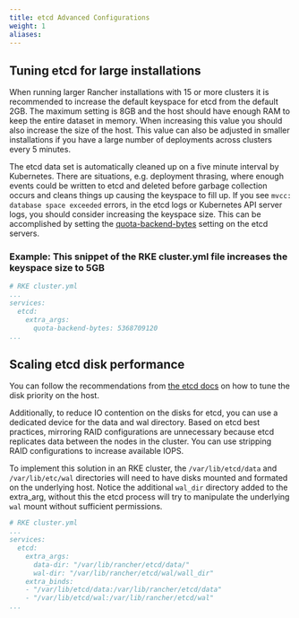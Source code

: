 ```yaml
---
title: etcd Advanced Configurations
weight: 1
aliases:
---
```


## Tuning etcd for large installations ##

When running larger Rancher installations with 15 or more clusters it is recommended to increase the default keyspace for etcd from the default 2GB. The maximum setting is 8GB and the host should have enough RAM to keep the entire dataset in memory. When increasing this value you should also increase the size of the host. This value can also be adjusted in smaller installations if you have a large number of deployments across clusters every 5 minutes.

The etcd data set is automatically cleaned up on a five minute interval by Kubernetes. There are situations, e.g. deployment thrasing, where enough events could be written to etcd and deleted before garbage collection occurs and cleans things up causing the keyspace to fill up. If you see `mvcc: database space exceeded` errors, in the etcd logs or Kubernetes API server logs, you should consider increasing the keyspace size. This can be accomplished by setting the [quota-backend-bytes](https://etcd.io/docs/v3.3.12/op-guide/maintenance/#space-quota) setting on the etcd servers.

### Example: This snippet of the RKE cluster.yml file increases the keyspace size to 5GB ###

```yaml
# RKE cluster.yml
...
services:
  etcd:
    extra_args:
      quota-backend-bytes: 5368709120
...
```

## Scaling etcd disk performance ##

You can follow the recommendations from [the etcd docs](https://etcd.io/docs/v3.3.12/tuning/#disk) on how to tune the disk priority on the host.

Additionally, to reduce IO contention on the disks for etcd, you can use a dedicated device for the data and wal directory. Based on etcd best practices, mirroring RAID configurations are unnecessary because etcd replicates data between the nodes in the cluster. You can use stripping RAID configurations to increase available IOPS.

To implement this solution in an RKE cluster,  the `/var/lib/etcd/data` and `/var/lib/etc/wal` directories will need to have disks mounted and formated on the underlying host. Notice the additional `wal_dir` directory added to the extra_arg, without this the etcd process will try to manipulate the underlying `wal` mount without sufficient permissions.

```yaml
# RKE cluster.yml
...
services:
  etcd:
    extra_args:
      data-dir: "/var/lib/rancher/etcd/data/"
      wal-dir: "/var/lib/rancher/etcd/wal/wall_dir"
    extra_binds:
    - "/var/lib/etcd/data:/var/lib/rancher/etcd/data"
    - "/var/lib/etcd/wal:/var/lib/rancher/etcd/wal"
...
```